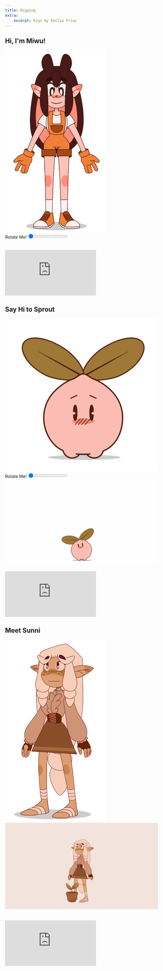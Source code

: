 ```yaml
---
title: Rigging
extra:
    excerpt: Rigs by Emilia Frias
---
```


<section>
<H2>Hi, I'm Miwu!</H2>
<div class="rig-showcase">
<div class="rig-rotator" data-name="miwu">
<img src="/static/images/rigs/miwu/miwu-01.png" style="max-height: 600px;">
<div class="rig-controls">
<span class="input-title">Rotate Me!</span>
<input type="range" min="1" max="9" value="1" oninput="handleRigNewFrame(this);"
onchange="handleRigNewFrame(this);" onload="preloadRigFrames(this);">
</div>
</div>
<div class="gifs">
<img src="/static/images/rigs/miwu/showcase-gifs/MiwuRig_01.gif" alt="">
<img src="/static/images/rigs/miwu/showcase-gifs/MiwuRig_02.gif" alt="">
</div>
</div>
<br>
<iframe class="youtube-embed" src="https://www.youtube.com/embed/r8fx1hBcT5o" title="Miwu Showcase [Harmony Rig]" frameborder="0" allow="autoplay; clipboard-write; encrypted-media; picture-in-picture; web-share" allowfullscreen></iframe>
<p>
<!-- Some text about this rig can go here -->
</p>
</section>

<section>
<H2>Say Hi to Sprout</H2>
<div class="rig-showcase">
<div class="rig-rotator" data-name="sprout">
<img src="/static/images/rigs/sprout/sprout-01.png">
<div class="rig-controls">
<span class="input-title">Rotate Me!</span>
<input type="range" min="1" max="9" value="1" oninput="handleRigNewFrame(this);"
onchange="handleRigNewFrame(this);" onload="preloadRigFrames(this);">
</div>
</div>

<div class="gifs">
<img src="/static/images/rigs/sprout/showcase-gifs/SproutRig_01.gif" alt="">
</div>
</div>
<br>
<iframe class="youtube-embed" src="https://www.youtube.com/embed/xIVlRaZQxq8" title="Sprout Showcase [Harmony Rig]" frameborder="0" allow="autoplay; clipboard-write; encrypted-media; picture-in-picture; web-share" allowfullscreen></iframe>
<p>
<!-- Some text about this rig can go here -->
</p>
</section>

<section>
<H2>Meet Sunni</H2>
<div class="rig-showcase">
<img class="static-rig" src="/static/images/rigs/sunni/sunni-01.png"
style="max-height: 600px;">

<div class="gifs">
<img src="/static/images/rigs/sunni/showcase-gifs/SunniRig_01.gif" alt="">
<img src="/static/images/rigs/sunni/showcase-gifs/SunniRig_02.gif" alt="">
<!-- <img src="/static/images/rigs/sunni/showcase-gifs/SunniRig_03.gif" alt=""> -->
</div>
</div>
<br>
<iframe class="youtube-embed" src="https://www.youtube.com/embed/rnFBBs7j-Qs" title="Sunni Showcase [Harmony Rig]" frameborder="0" allow="autoplay; clipboard-write; encrypted-media; picture-in-picture; web-share" allowfullscreen></iframe>
<p>
<!-- Some text about this rig can go here -->
</p>
</section>


<script src="/static/js/rig_rotator.js"></script>